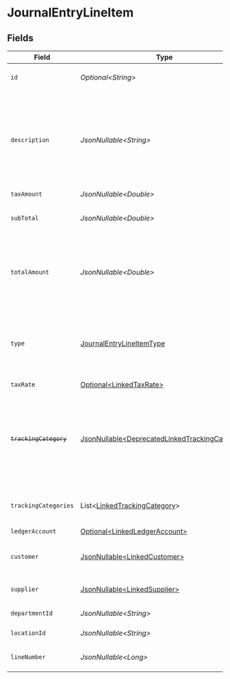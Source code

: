 # JournalEntryLineItem


## Fields

| Field                                                                                                                   | Type                                                                                                                    | Required                                                                                                                | Description                                                                                                             | Example                                                                                                                 |
| ----------------------------------------------------------------------------------------------------------------------- | ----------------------------------------------------------------------------------------------------------------------- | ----------------------------------------------------------------------------------------------------------------------- | ----------------------------------------------------------------------------------------------------------------------- | ----------------------------------------------------------------------------------------------------------------------- |
| `id`                                                                                                                    | *Optional\<String>*                                                                                                     | :heavy_minus_sign:                                                                                                      | A unique identifier for an object.                                                                                      | 12345                                                                                                                   |
| `description`                                                                                                           | *JsonNullable\<String>*                                                                                                 | :heavy_minus_sign:                                                                                                      | User defined description                                                                                                | Model Y is a fully electric, mid-size SUV, with seating for up to seven, dual motor AWD and unparalleled protection.    |
| `taxAmount`                                                                                                             | *JsonNullable\<Double>*                                                                                                 | :heavy_minus_sign:                                                                                                      | Tax amount                                                                                                              | 27500                                                                                                                   |
| `subTotal`                                                                                                              | *JsonNullable\<Double>*                                                                                                 | :heavy_minus_sign:                                                                                                      | Sub-total amount, normally before tax.                                                                                  | 27500                                                                                                                   |
| `totalAmount`                                                                                                           | *JsonNullable\<Double>*                                                                                                 | :heavy_minus_sign:                                                                                                      | Debit entries are considered positive, and credit entries are considered negative.                                      | 27500                                                                                                                   |
| `type`                                                                                                                  | [JournalEntryLineItemType](../../models/components/JournalEntryLineItemType.md)                                         | :heavy_check_mark:                                                                                                      | Debit entries are considered positive, and credit entries are considered negative.                                      | debit                                                                                                                   |
| `taxRate`                                                                                                               | [Optional\<LinkedTaxRate>](../../models/components/LinkedTaxRate.md)                                                    | :heavy_minus_sign:                                                                                                      | N/A                                                                                                                     |                                                                                                                         |
| ~~`trackingCategory`~~                                                                                                  | [JsonNullable\<DeprecatedLinkedTrackingCategory>](../../models/components/DeprecatedLinkedTrackingCategory.md)          | :heavy_minus_sign:                                                                                                      | : warning: ** DEPRECATED **: This will be removed in a future release, please migrate away from it as soon as possible. |                                                                                                                         |
| `trackingCategories`                                                                                                    | List\<[LinkedTrackingCategory](../../models/components/LinkedTrackingCategory.md)>                                      | :heavy_minus_sign:                                                                                                      | A list of linked tracking categories.                                                                                   |                                                                                                                         |
| `ledgerAccount`                                                                                                         | [Optional\<LinkedLedgerAccount>](../../models/components/LinkedLedgerAccount.md)                                        | :heavy_check_mark:                                                                                                      | N/A                                                                                                                     |                                                                                                                         |
| `customer`                                                                                                              | [JsonNullable\<LinkedCustomer>](../../models/components/LinkedCustomer.md)                                              | :heavy_minus_sign:                                                                                                      | The customer this entity is linked to.                                                                                  |                                                                                                                         |
| `supplier`                                                                                                              | [JsonNullable\<LinkedSupplier>](../../models/components/LinkedSupplier.md)                                              | :heavy_minus_sign:                                                                                                      | The supplier this entity is linked to.                                                                                  |                                                                                                                         |
| `departmentId`                                                                                                          | *JsonNullable\<String>*                                                                                                 | :heavy_minus_sign:                                                                                                      | The ID of the department                                                                                                | 12345                                                                                                                   |
| `locationId`                                                                                                            | *JsonNullable\<String>*                                                                                                 | :heavy_minus_sign:                                                                                                      | The ID of the location                                                                                                  | 12345                                                                                                                   |
| `lineNumber`                                                                                                            | *JsonNullable\<Long>*                                                                                                   | :heavy_minus_sign:                                                                                                      | Line number of the resource                                                                                             | 1                                                                                                                       |